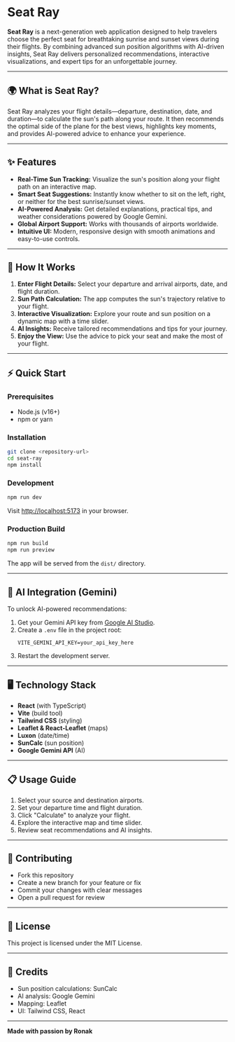 # Seat Ray

**Seat Ray** is a next-generation web application designed to help travelers choose the perfect seat for breathtaking sunrise and sunset views during their flights. By combining advanced sun position algorithms with AI-driven insights, Seat Ray delivers personalized recommendations, interactive visualizations, and expert tips for an unforgettable journey.

---

## 🌍 What is Seat Ray?

Seat Ray analyzes your flight details—departure, destination, date, and duration—to calculate the sun's path along your route. It then recommends the optimal side of the plane for the best views, highlights key moments, and provides AI-powered advice to enhance your experience.

---

## ✨ Features

- **Real-Time Sun Tracking:** Visualize the sun's position along your flight path on an interactive map.
- **Smart Seat Suggestions:** Instantly know whether to sit on the left, right, or neither for the best sunrise/sunset views.
- **AI-Powered Analysis:** Get detailed explanations, practical tips, and weather considerations powered by Google Gemini.
- **Global Airport Support:** Works with thousands of airports worldwide.
- **Intuitive UI:** Modern, responsive design with smooth animations and easy-to-use controls.

---

## 🛫 How It Works

1. **Enter Flight Details:** Select your departure and arrival airports, date, and flight duration.
2. **Sun Path Calculation:** The app computes the sun's trajectory relative to your flight.
3. **Interactive Visualization:** Explore your route and sun position on a dynamic map with a time slider.
4. **AI Insights:** Receive tailored recommendations and tips for your journey.
5. **Enjoy the View:** Use the advice to pick your seat and make the most of your flight.

---

## ⚡ Quick Start

### Prerequisites

- Node.js (v16+)
- npm or yarn

### Installation

```bash
git clone <repository-url>
cd seat-ray
npm install
```

### Development

```bash
npm run dev
```

Visit [http://localhost:5173](http://localhost:5173) in your browser.

### Production Build

```bash
npm run build
npm run preview
```

The app will be served from the `dist/` directory.

---

## 🤖 AI Integration (Gemini)

To unlock AI-powered recommendations:

1. Get your Gemini API key from [Google AI Studio](https://makersuite.google.com/app/apikey).
2. Create a `.env` file in the project root:
   ```
   VITE_GEMINI_API_KEY=your_api_key_here
   ```
3. Restart the development server.

---

## 🖥️ Technology Stack

- **React** (with TypeScript)
- **Vite** (build tool)
- **Tailwind CSS** (styling)
- **Leaflet & React-Leaflet** (maps)
- **Luxon** (date/time)
- **SunCalc** (sun position)
- **Google Gemini API** (AI)

---

## 📋 Usage Guide

1. Select your source and destination airports.
2. Set your departure time and flight duration.
3. Click "Calculate" to analyze your flight.
4. Explore the interactive map and time slider.
5. Review seat recommendations and AI insights.

---

## 🤝 Contributing

- Fork this repository
- Create a new branch for your feature or fix
- Commit your changes with clear messages
- Open a pull request for review

---

## 📄 License

This project is licensed under the MIT License.

---

## 🙌 Credits

- Sun position calculations: SunCalc
- AI analysis: Google Gemini
- Mapping: Leaflet
- UI: Tailwind CSS, React

---

**Made with passion by Ronak**
